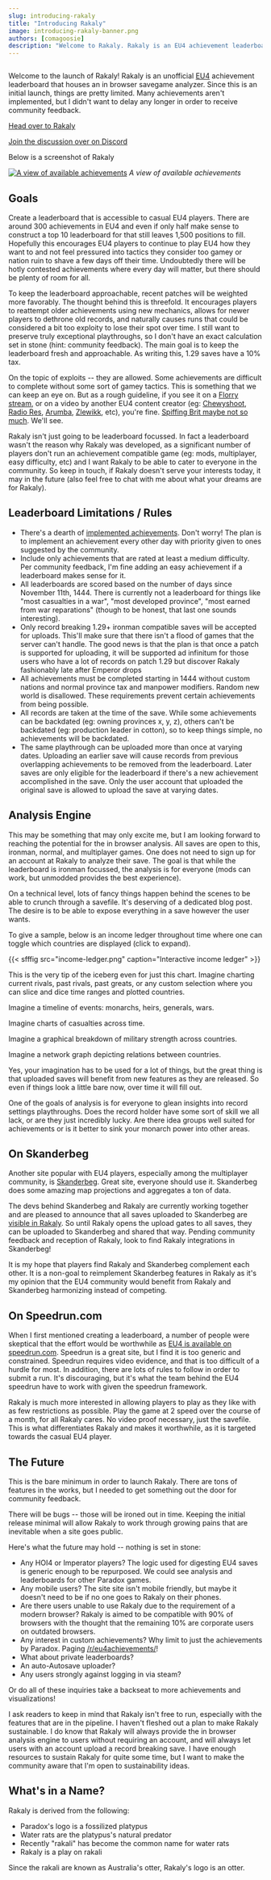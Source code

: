 ```yaml
---
slug: introducing-rakaly
title: "Introducing Rakaly"
image: introducing-rakaly-banner.png
authors: [comagoosie]
description: "Welcome to Rakaly. Rakaly is an EU4 achievement leaderboard that houses an in browser savegame analyzer. This post covers the goals, limitations and future of Rakaly. If you'd like a hand in shaping Rakaly, join the discussion!"
---
```


<div style={{textAlign: "center"}}>
  <img alt="" width={512} height={215} src={require("./introducing-rakaly-banner.png").default} />
</div>

Welcome to the launch of Rakaly! Rakaly is an unofficial [EU4](https://eu4.paradoxwikis.com/Europa_Universalis_4_Wiki) achievement leaderboard that
houses an in browser savegame analyzer. Since this is an initial launch,
things are pretty limited. Many achievements aren't implemented, but I didn't
want to delay any longer in order to receive community feedback.

<!--truncate-->

[Head over to Rakaly](pathname:///)

[Join the discussion over on Discord](https://discord.gg/rCpNWQW)

Below is a screenshot of Rakaly

[![A view of available achievements](rakaly-achievements.png)](rakaly-achievements.png)
*A view of available achievements*

## Goals

Create a leaderboard that is accessible to casual EU4 players. There are around
300 achievements in EU4 and even if only half make sense to construct a top 10
leaderboard for that still leaves 1,500 positions to fill. Hopefully this
encourages EU4 players to continue to play EU4 how they want to and not feel
pressured into tactics they consider too gamey or nation ruin to shave a few
days off their time. Undoubtedly there will be hotly contested achievements
where every day will matter, but there should be plenty of room for all.

To keep the leaderboard approachable, recent patches will be weighted
more favorably. The thought behind this is threefold. It encourages players to
reattempt older achievements using new mechanics, allows for newer players to
dethrone old records, and naturally causes runs that could be considered a bit
too exploity to lose their spot over time. I still want to preserve truly
exceptional playthroughs, so I don't have an exact calculation set in stone
(hint: community feedback). The main goal is to keep the leaderboard fresh and
approachable. As writing this, 1.29 saves have a 10% tax.

On the topic of exploits -- they are allowed. Some achievements are difficult
to complete without some sort of gamey tactics. This is something that we can
keep an eye on. But as a rough guideline, if you see it on a [Florry
stream](https://www.twitch.tv/florryworry), or on a video by another EU4 content
creator
(eg: [Chewyshoot](https://www.youtube.com/channel/UC9DPjZJWe977Omwjuak3TGg), [Radio Res](https://www.youtube.com/channel/UCkzlzDPjO4oqppnwRsWateg), [Arumba](https://www.youtube.com/user/arumba07), [Zlewikk](https://www.youtube.com/user/Charl1eSheen7), etc), you're fine. [Spiffing Brit maybe not so much](https://www.youtube.com/watch?v=rJYz5yydVqo). We'll see.

Rakaly isn't just going to be leaderboard focussed. In fact a leaderboard
wasn't the reason why Rakaly was developed, as a significant number of players
don't run an achievement compatible game (eg: mods, multiplayer, easy
difficulty, etc) and I want Rakaly to be able to cater to everyone in the
community. So keep in touch, if Rakaly doesn't serve your interests today, it
may in the future (also feel free to chat with me about what your dreams are
for Rakaly).

## Leaderboard Limitations / Rules

- There's a dearth of [implemented achievements](pathname:///eu4/achievements). Don't
  worry! The plan is to implement an achievement every other day with priority
  given to ones suggested by the community.
- Include only achievements that are rated at least a medium difficulty. Per
  community feedback, I'm fine adding an easy achievement if a leaderboard makes
  sense for it.
- All leaderboards are scored based on the number of days since November 11th,
  1444. There is currently not a leaderboard for things like "most casualties
  in a war", "most developed province", "most earned from war reparations"
  (though to be honest, that last one sounds interesting).
- Only record breaking 1.29+ ironman compatible saves will be accepted for uploads.
  This'll make sure that there isn't a flood of games that the server can't
  handle. The good news is that the plan is that once a patch is supported for
  uploading, it will be supported ad infinitum for those users who have a lot
  of records on patch 1.29 but discover Rakaly fashionably late after Emperor
  drops
- All achievements must be completed starting in 1444 without custom nations
  and normal province tax and manpower modifiers. Random new world is
  disallowed. These requirements prevent certain achievements from being
  possible.
- All records are taken at the time of the save. While some achievements can be
  backdated (eg: owning provinces x, y, z), others can't be backdated (eg:
  production leader in cotton), so to keep things simple, no achievements will
  be backdated.
- The same playthrough can be uploaded more than once at varying dates.
  Uploading an earlier save will cause records from previous overlapping
  achievements to be removed from the leaderboard. Later saves are only
  eligible for the leaderboard if there's a new achievement accomplished in the
  save. Only the user account that uploaded the original save is allowed to
  upload the save at varying dates.

## Analysis Engine

This may be something that may only excite me, but I am looking forward to
reaching the potential for the in browser analysis. All saves are open to
this, ironman, normal, and multiplayer games. One does not need to sign up for
an account at Rakaly to analyze their save. The goal is that while the leaderboard is
ironman focussed, the analysis is for everyone (mods can work, but unmodded
provides the best experience).

On a technical level, lots of fancy things happen behind the scenes to be able
to crunch through a savefile. It's deserving of a dedicated blog
post. The desire is to be able to expose everything in a save however the
user wants.

To give a sample, below is an income ledger throughout time where one can
toggle which countries are displayed (click to expand).

{{< sfffig src="income-ledger.png" caption="Interactive income ledger" >}}

This is the very tip of the iceberg even for just this chart. Imagine charting
current rivals, past rivals, past greats, or any custom selection where you
can slice and dice time ranges and plotted countries.

Imagine a timeline of events: monarchs, heirs, generals, wars.

Imagine charts of casualties across time.

Imagine a graphical breakdown of military strength across countries.

Imagine a network graph depicting relations between countries.

Yes, your imagination has to be used for a lot of things, but the great thing
is that uploaded saves will benefit from new features as they are released. So even if things look a little bare now, over time it will fill out.

One of the goals of analysis is for everyone to glean insights into record
settings playthroughs. Does the record holder have some sort of skill we all
lack, or are they just incredibly lucky. Are there idea groups well suited for
achievements or is it better to sink your monarch power into other areas.

## On Skanderbeg

Another site popular with EU4 players, especially among the multiplayer
community, is [Skanderbeg](https://skanderbeg.pm/). Great site, everyone should
use it. Skanderbeg does some amazing map projections and aggregates a ton of
data.

The devs behind Skanderbeg and Rakaly are currently working together and are pleased to announce that all saves uploaded to Skanderbeg are [visible in Rakaly](pathname:///eu4/skanderbeg). So until Rakaly opens the upload gates to all saves, they can be uploaded to Skanderbeg and shared that way. Pending community feedback and reception of Rakaly, look to find Rakaly integrations in Skanderbeg!

It is my hope that players find Rakaly and Skanderbeg complement each other.
It is a non-goal to reimplement Skanderbeg features in Rakaly as it's my
opinion that the EU4 community would benefit from Rakaly and Skanderbeg
harmonizing instead of competing.

## On Speedrun.com

When I first mentioned creating a leaderboard, a number of people were
skeptical that the effort would be worthwhile as [EU4 is available on
speedrun.com](https://www.speedrun.com/eu4). Speedrun is a great site, but I
find it is too generic and constrained. Speedrun requires video evidence, and
that is too difficult of a hurdle for most. In addition, there are lots of
rules to follow in order to submit a run. It's discouraging, but it's what the
team behind the EU4 speedrun have to work with given the speedrun framework.

Rakaly is much more interested in allowing players to play as they like with as
few restrictions as possible. Play the game at 2 speed over the course of a
month, for all Rakaly cares. No video proof necessary, just the savefile. This
is what differentiates Rakaly and makes it worthwhile, as it is targeted
towards the casual EU4 player.

## The Future

This is the bare minimum in order to launch Rakaly. There are tons of features
in the works, but I needed to get something out the door for community
feedback.

There will be bugs -- those will be ironed out in time. Keeping the initial
release minimal will allow Rakaly to work through growing pains that are inevitable
when a site goes public.

Here's what the future may hold -- nothing is set in stone:

- Any HOI4 or Imperator players? The logic used for digesting EU4 saves is generic enough to be repurposed. We could see analysis and leaderboards for other Paradox games.
- Any mobile users? The site site isn't mobile friendly, but maybe it doesn't need to be if no one goes to Rakaly on their phones.
- Are there users unable to use Rakaly due to the requirement of a modern browser? Rakaly is aimed to be compatible with 90% of browsers with the thought that the remaining 10% are corporate users on outdated browsers.
- Any interest in custom achievements? Why limit to just the achievements by Paradox. Paging [/r/eu4achievements/](https://www.reddit.com/r/eu4achievements)!
- What about private leaderboards?
- An auto-Autosave uploader?
- Any users strongly against logging in via steam?

Or do all of these inquiries take a backseat to more achievements and visualizations!

I ask readers to keep in mind that Rakaly isn't free to run, especially with
the features that are in the pipeline. I haven't fleshed out a plan to make Rakaly
sustainable. I do know that Rakaly will always provide the in browser analysis
engine to users without requiring an account, and will always let users with an
account upload a record breaking save. I have enough resources to sustain
Rakaly for quite some time, but I want to make the community aware that I'm
open to sustainability ideas.

## What's in a Name?

Rakaly is derived from the following:

 - Paradox's logo is a fossilized platypus
 - Water rats are the platypus's natural predator
 - Recently "rakali" has become the common name for water rats
 - Rakaly is a play on rakali

Since the rakali are known as Australia's otter, Rakaly's logo is an otter.
